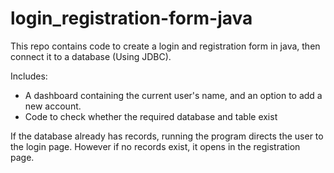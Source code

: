 # login_registration-form-java
This repo contains code to create a login and registration form in java, then connect it to a database (Using JDBC).

Includes:
 * A dashboard containing the current user's name, and an option to add a new account.
 * Code to check whether the required database and table exist
 
If the database already has records, running the program directs the user to the login page. However if no records exist, it opens in the registration page.
